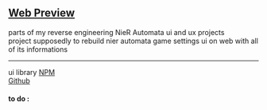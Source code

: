 ## [Web Preview](https://yorha-archive.netlify.app/)
parts of my reverse engineering NieR Automata ui and ux projects
</br>
project supposedly to rebuild nier automata game settings ui on web with all of its informations

---

ui library
[NPM](https://www.npmjs.com/package/@kaineee/nier-automata-ui-library)
</br>
[Github](https://github.com/Kndgy/NieR-Automata-Design-System)

#### to do : 
